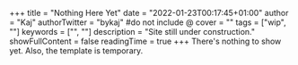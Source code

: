+++
title = "Nothing Here Yet"
date = "2022-01-23T00:17:45+01:00"
author = "Kaj"
authorTwitter = "bykaj" #do not include @
cover = ""
tags = ["wip", ""]
keywords = ["", ""]
description = "Site still under construction."
showFullContent = false
readingTime = true
+++
There's nothing to show yet. Also, the template is temporary.
